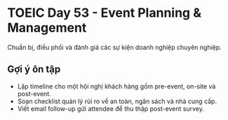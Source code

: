# TOEIC Day 53 - Event Planning & Management

Chuẩn bị, điều phối và đánh giá các sự kiện doanh nghiệp chuyên nghiệp.

## Gợi ý ôn tập
- Lập timeline cho một hội nghị khách hàng gồm pre-event, on-site và post-event.
- Soạn checklist quản lý rủi ro về an toàn, ngân sách và nhà cung cấp.
- Viết email follow-up gửi attendee để thu thập post-event survey.
